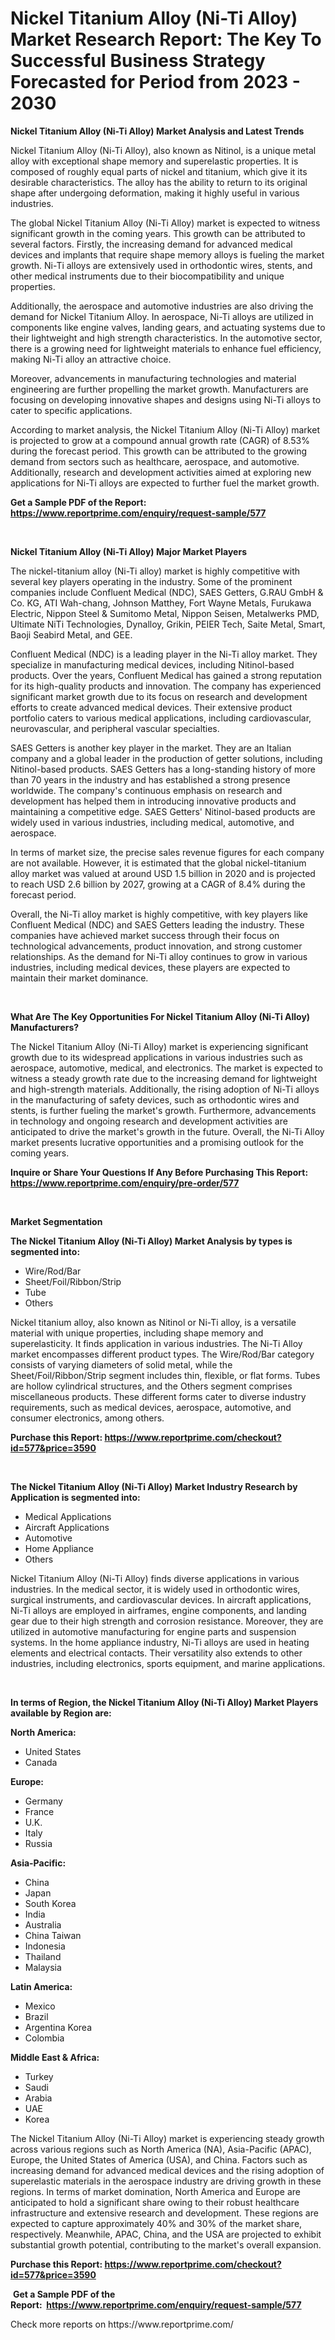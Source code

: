 <p><h1>Nickel Titanium Alloy (Ni-Ti Alloy) Market Research Report: The Key To Successful Business Strategy Forecasted for Period from 2023 - 2030</h1></p><p><strong>Nickel Titanium Alloy (Ni-Ti Alloy) Market Analysis and Latest Trends</strong></p>
<p><p>Nickel Titanium Alloy (Ni-Ti Alloy), also known as Nitinol, is a unique metal alloy with exceptional shape memory and superelastic properties. It is composed of roughly equal parts of nickel and titanium, which give it its desirable characteristics. The alloy has the ability to return to its original shape after undergoing deformation, making it highly useful in various industries.</p><p>The global Nickel Titanium Alloy (Ni-Ti Alloy) market is expected to witness significant growth in the coming years. This growth can be attributed to several factors. Firstly, the increasing demand for advanced medical devices and implants that require shape memory alloys is fueling the market growth. Ni-Ti alloys are extensively used in orthodontic wires, stents, and other medical instruments due to their biocompatibility and unique properties.</p><p>Additionally, the aerospace and automotive industries are also driving the demand for Nickel Titanium Alloy. In aerospace, Ni-Ti alloys are utilized in components like engine valves, landing gears, and actuating systems due to their lightweight and high strength characteristics. In the automotive sector, there is a growing need for lightweight materials to enhance fuel efficiency, making Ni-Ti alloy an attractive choice.</p><p>Moreover, advancements in manufacturing technologies and material engineering are further propelling the market growth. Manufacturers are focusing on developing innovative shapes and designs using Ni-Ti alloys to cater to specific applications.</p><p>According to market analysis, the Nickel Titanium Alloy (Ni-Ti Alloy) market is projected to grow at a compound annual growth rate (CAGR) of 8.53% during the forecast period. This growth can be attributed to the growing demand from sectors such as healthcare, aerospace, and automotive. Additionally, research and development activities aimed at exploring new applications for Ni-Ti alloys are expected to further fuel the market growth.</p></p>
<p><strong>Get a Sample PDF of the Report:&nbsp; <a href="https://www.reportprime.com/enquiry/request-sample/577">https://www.reportprime.com/enquiry/request-sample/577</a></strong></p>
<p>&nbsp;</p>
<p><strong>Nickel Titanium Alloy (Ni-Ti Alloy) Major Market Players</strong></p>
<p><p>The nickel-titanium alloy (Ni-Ti alloy) market is highly competitive with several key players operating in the industry. Some of the prominent companies include Confluent Medical (NDC), SAES Getters, G.RAU GmbH & Co. KG, ATI Wah-chang, Johnson Matthey, Fort Wayne Metals, Furukawa Electric, Nippon Steel & Sumitomo Metal, Nippon Seisen, Metalwerks PMD, Ultimate NiTi Technologies, Dynalloy, Grikin, PEIER Tech, Saite Metal, Smart, Baoji Seabird Metal, and GEE.</p><p>Confluent Medical (NDC) is a leading player in the Ni-Ti alloy market. They specialize in manufacturing medical devices, including Nitinol-based products. Over the years, Confluent Medical has gained a strong reputation for its high-quality products and innovation. The company has experienced significant market growth due to its focus on research and development efforts to create advanced medical devices. Their extensive product portfolio caters to various medical applications, including cardiovascular, neurovascular, and peripheral vascular specialties.</p><p>SAES Getters is another key player in the market. They are an Italian company and a global leader in the production of getter solutions, including Nitinol-based products. SAES Getters has a long-standing history of more than 70 years in the industry and has established a strong presence worldwide. The company's continuous emphasis on research and development has helped them in introducing innovative products and maintaining a competitive edge. SAES Getters' Nitinol-based products are widely used in various industries, including medical, automotive, and aerospace.</p><p>In terms of market size, the precise sales revenue figures for each company are not available. However, it is estimated that the global nickel-titanium alloy market was valued at around USD 1.5 billion in 2020 and is projected to reach USD 2.6 billion by 2027, growing at a CAGR of 8.4% during the forecast period.</p><p>Overall, the Ni-Ti alloy market is highly competitive, with key players like Confluent Medical (NDC) and SAES Getters leading the industry. These companies have achieved market success through their focus on technological advancements, product innovation, and strong customer relationships. As the demand for Ni-Ti alloy continues to grow in various industries, including medical devices, these players are expected to maintain their market dominance.</p></p>
<p>&nbsp;</p>
<p><strong>What Are The Key Opportunities For Nickel Titanium Alloy (Ni-Ti Alloy) Manufacturers?</strong></p>
<p><p>The Nickel Titanium Alloy (Ni-Ti Alloy) market is experiencing significant growth due to its widespread applications in various industries such as aerospace, automotive, medical, and electronics. The market is expected to witness a steady growth rate due to the increasing demand for lightweight and high-strength materials. Additionally, the rising adoption of Ni-Ti alloys in the manufacturing of safety devices, such as orthodontic wires and stents, is further fueling the market's growth. Furthermore, advancements in technology and ongoing research and development activities are anticipated to drive the market's growth in the future. Overall, the Ni-Ti Alloy market presents lucrative opportunities and a promising outlook for the coming years.</p></p>
<p><strong>Inquire or Share Your Questions If Any Before Purchasing This Report: <a href="https://www.reportprime.com/enquiry/pre-order/577">https://www.reportprime.com/enquiry/pre-order/577</a></strong></p>
<p>&nbsp;</p>
<p><strong>Market Segmentation</strong></p>
<p><strong>The Nickel Titanium Alloy (Ni-Ti Alloy) Market Analysis by types is segmented into:</strong></p>
<p><ul><li>Wire/Rod/Bar</li><li>Sheet/Foil/Ribbon/Strip</li><li>Tube</li><li>Others</li></ul></p>
<p><p>Nickel titanium alloy, also known as Nitinol or Ni-Ti alloy, is a versatile material with unique properties, including shape memory and superelasticity. It finds application in various industries. The Ni-Ti Alloy market encompasses different product types. The Wire/Rod/Bar category consists of varying diameters of solid metal, while the Sheet/Foil/Ribbon/Strip segment includes thin, flexible, or flat forms. Tubes are hollow cylindrical structures, and the Others segment comprises miscellaneous products. These different forms cater to diverse industry requirements, such as medical devices, aerospace, automotive, and consumer electronics, among others.</p></p>
<p><strong>Purchase this Report:&nbsp;<a href="https://www.reportprime.com/checkout?id=577&price=3590">https://www.reportprime.com/checkout?id=577&price=3590</a></strong></p>
<p>&nbsp;</p>
<p><strong>The Nickel Titanium Alloy (Ni-Ti Alloy) Market Industry Research by Application is segmented into:</strong></p>
<p><ul><li>Medical Applications</li><li>Aircraft Applications</li><li>Automotive</li><li>Home Appliance</li><li>Others</li></ul></p>
<p><p>Nickel Titanium Alloy (Ni-Ti Alloy) finds diverse applications in various industries. In the medical sector, it is widely used in orthodontic wires, surgical instruments, and cardiovascular devices. In aircraft applications, Ni-Ti alloys are employed in airframes, engine components, and landing gear due to their high strength and corrosion resistance. Moreover, they are utilized in automotive manufacturing for engine parts and suspension systems. In the home appliance industry, Ni-Ti alloys are used in heating elements and electrical contacts. Their versatility also extends to other industries, including electronics, sports equipment, and marine applications.</p></p>
<p>&nbsp;</p>
<p><strong>In terms of Region, the Nickel Titanium Alloy (Ni-Ti Alloy) Market Players available by Region are:</strong></p>
<p>
    <p> <strong> North America: </strong>
        <ul>
            <li>United States</li>
            <li>Canada</li>
        </ul>
        </p> 
    <p> <strong> Europe: </strong>
        <ul>
            <li>Germany</li>
            <li>France</li>
            <li>U.K.</li>
            <li>Italy</li>
            <li>Russia</li>
        </ul>
        </p> 
    <p> <strong> Asia-Pacific: </strong>
        <ul>
            <li>China</li>
            <li>Japan</li>
            <li>South Korea</li>
            <li>India</li>
            <li>Australia</li>
            <li>China Taiwan</li>
            <li>Indonesia</li>
            <li>Thailand</li>
            <li>Malaysia</li>
        </ul>
        </p> 
    <p> <strong> Latin America: </strong>
        <ul>
            <li>Mexico</li>
            <li>Brazil</li>
            <li>Argentina Korea</li>
            <li>Colombia</li>
        </ul>
        </p> 
    <p> <strong> Middle East & Africa: </strong>
        <ul>
            <li>Turkey</li>
            <li>Saudi</li>
            <li>Arabia</li>
            <li>UAE</li>
            <li>Korea</li>
        </ul>
    </p>
    </p>
<p><p>The Nickel Titanium Alloy (Ni-Ti Alloy) market is experiencing steady growth across various regions such as North America (NA), Asia-Pacific (APAC), Europe, the United States of America (USA), and China. Factors such as increasing demand for advanced medical devices and the rising adoption of superelastic materials in the aerospace industry are driving growth in these regions. In terms of market domination, North America and Europe are anticipated to hold a significant share owing to their robust healthcare infrastructure and extensive research and development. These regions are expected to capture approximately 40% and 30% of the market share, respectively. Meanwhile, APAC, China, and the USA are projected to exhibit substantial growth potential, contributing to the market's overall expansion.</p></p>
<p><strong>Purchase this Report: <a href="https://www.reportprime.com/checkout?id=577&price=3590">https://www.reportprime.com/checkout?id=577&price=3590</a></strong></p>
<p>&nbsp;<strong>Get a Sample PDF of the Report:&nbsp;&nbsp;<a href="https://www.reportprime.com/enquiry/request-sample/577">https://www.reportprime.com/enquiry/request-sample/577</a></strong></p>
<p><strong></strong></p>
<p>Check more reports on https://www.reportprime.com/</p>